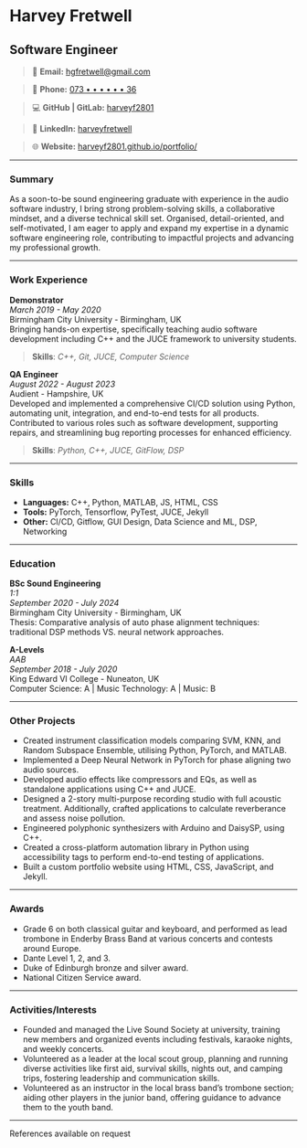 # Harvey Fretwell

## Software Engineer

> :email: **Email:** [hgfretwell@gmail.com](mailto:hgfretwell@gmail.com)

> :iphone: **Phone:** [073 • •  • • • • 36](tel:+447377693636)

> :computer: **GitHub | GitLab:** [harveyf2801](https://github.com/harveyf2801)

> :link: **LinkedIn:** [harveyfretwell](https://linkedin.com/in/harveyfretwell/)

> :globe_with_meridians: **Website:** [harveyf2801.github.io/portfolio/](https://harveyf2801.github.io/portfolio/)

---

### Summary

As a soon-to-be sound engineering graduate with experience in the audio software industry, I bring strong problem-solving skills, a collaborative mindset, and a diverse technical skill set. Organised, detail-oriented, and self-motivated, I am eager to apply and expand my expertise in a dynamic software engineering role, contributing to impactful projects and advancing my professional growth.

---

### Work Experience

**Demonstrator**  
*March 2019 - May 2020*  
Birmingham City University - Birmingham, UK  
Bringing hands-on expertise, specifically teaching audio software development including C++ and the JUCE framework to university students.  
> **Skills**: *C++, Git, JUCE, Computer Science*

**QA Engineer**  
*August 2022 - August 2023*  
Audient - Hampshire, UK  
Developed and implemented a comprehensive CI/CD solution using Python, automating unit, integration, and end-to-end tests for all products. Contributed to various roles such as software development, supporting repairs, and streamlining bug reporting processes for enhanced efficiency.  
> **Skills**: *Python, C++, JUCE, GitFlow, DSP*

---

### Skills

- **Languages:** C++, Python, MATLAB, JS, HTML, CSS
- **Tools:** PyTorch, Tensorflow, PyTest, JUCE, Jekyll
- **Other:** CI/CD, Gitflow, GUI Design, Data Science and ML, DSP, Networking

---

### Education

**BSc Sound Engineering**  
*1:1*  
*September 2020 - July 2024*  
Birmingham City University - Birmingham, UK  
Thesis: Comparative analysis of auto phase alignment techniques: traditional DSP methods VS. neural network approaches.

**A-Levels**  
*AAB*  
*September 2018 - July 2020*  
King Edward VI College - Nuneaton, UK  
Computer Science: A | Music Technology: A | Music: B

---

### Other Projects

- Created instrument classification models comparing SVM, KNN, and Random Subspace Ensemble, utilising Python, PyTorch, and MATLAB.
- Implemented a Deep Neural Network in PyTorch for phase aligning two audio sources.
- Developed audio effects like compressors and EQs, as well as standalone applications using C++ and JUCE.
- Designed a 2-story multi-purpose recording studio with full acoustic treatment. Additionally, crafted applications to calculate reverberance and assess noise pollution.
- Engineered polyphonic synthesizers with Arduino and DaisySP, using C++.
- Created a cross-platform automation library in Python using accessibility tags to perform end-to-end testing of applications.
- Built a custom portfolio website using HTML, CSS, JavaScript, and Jekyll.

---

### Awards

- Grade 6 on both classical guitar and keyboard, and performed as lead trombone in Enderby Brass Band at various concerts and contests around Europe.
- Dante Level 1, 2, and 3.
- Duke of Edinburgh bronze and silver award.
- National Citizen Service award.

---

### Activities/Interests

- Founded and managed the Live Sound Society at university, training new members and organized events including festivals, karaoke nights, and weekly concerts.
- Volunteered as a leader at the local scout group, planning and running diverse activities like first aid, survival skills, nights out, and camping trips, fostering leadership and communication skills.
- Volunteered as an instructor in the local brass band’s trombone section; aiding other players in the junior band, offering guidance to advance them to the youth band.

---

References available on request
